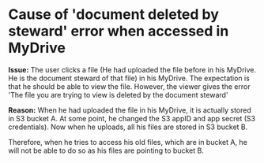 # Cause of 'document deleted by steward' error when accessed in MyDrive

**Issue:**  The user clicks a file (He had uploaded the file before in his MyDrive. He is the document steward of that file) in his MyDrive. The expectation is that he should be able to view the file. However, the viewer gives the error 'The file you are trying to view is deleted by the document steward'

**Reason:** When he had uploaded the file in his MyDrive, it is actually stored in S3 bucket A. At some point, he changed the S3 appID and app secret (S3 credentials). Now when he uploads, all his files are stored in S3 bucket B.

Therefore, when he tries to access his old files, which are in bucket A, he will not be able to do so as his files are pointing to bucket B.   